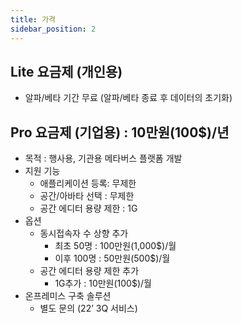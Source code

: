 ```yaml
---
title: 가격
sidebar_position: 2
---
```


## Lite 요금제 (개인용)

- 알파/베타 기간 무료 (알파/베타 종료 후 데이터의 초기화)

## Pro 요금제 (기업용) : 10만원(100$)/년

- 목적 : 행사용, 기관용 메타버스 플랫폼 개발
- 지원 기능
  - 애플리케이션 등록: 무제한
  - 공간/아바타 선택 : 무제한
  - 공간 에디터 용량 제한 : 1G
- 옵션
  - 동시접속자 수 상향 추가
    - 최초 50명 : 100만원(1,000$)/월
    - 이후 100명 : 50만원(500$)/월
  - 공간 에디터 용량 제한 추가
    - 1G추가 : 10만원(100$)/월
- 온프레미스 구축 솔루션
  - 별도 문의 (22’ 3Q 서비스)